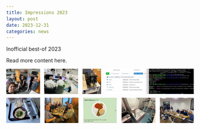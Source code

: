 ```yaml
---
title: Impressions 2023
layout: post
date: 2023-12-31
categories: news
---
```

Inofficial best-of 2023

<!--break-->

Read more content here.

<div style="display: flex; flex-wrap: wrap; justify-content: space-between;">
  <img src="/img/posts/BestOf2023_5.jpeg" alt="Image 1" style="width: 18%; height: auto; margin-bottom: 10px;"/>
  <img src="/img/posts/BestOf2023_2.JPG" alt="Image 2" style="width: 18%; height: auto; margin-bottom: 10px;"/>
  <img src="/img/posts/BestOf2023_3.jpeg" alt="Image 3" style="width: 10%; height: auto; margin-bottom: 10px;"/>
  <img src="/img/posts/BestOf2023_4.jpeg" alt="Image 4" style="width: 47%; height: auto; margin-bottom: 10px;"/>
  <img src="/img/posts/BestOf2023_1.jpg" alt="Image 5" style="width: 18%; height: auto; margin-bottom: 10px;"/>
  <img src="/img/posts/BestOf2023_6.jpeg" alt="Image 6" style="width: 18%; height: auto; margin-bottom: 10px;"/>
  <img src="/img/posts/BestOf2023_8.jpeg" alt="Image 8" style="width: 18%; height: auto; margin-bottom: 10px;"/>
  <img src="/img/posts/BestOf2023_9.jpeg" alt="Image 9" style="width: 18%; height: auto; margin-bottom: 10px;"/>
  <img src="../img/posts/BestOf2023_10.jpg" alt="Image 10" style="width: 18%; height: auto; margin-bottom: 10px;"/>
</div>
